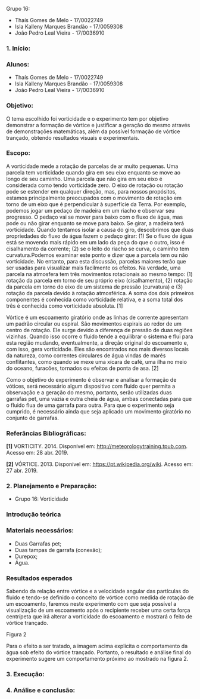 Grupo 16:
- Thaís Gomes de Melo - 17/0022749
- Isla Kalleny Marques Brandão - 17/0059308
- João Pedro Leal Vieira - 17/0036910

### 1.	Início:
 
### Alunos:
* Thaís Gomes de Melo - 17/0022749
* Isla Kalleny Marques Brandão - 17/0059308
* João Pedro Leal Vieira - 17/0036910 

### Objetivo:
O tema escolhido foi vorticidade e o experimento tem por objetivo demonstrar a formação de vórtice e justificar a geração do mesmo através de demonstrações matemáticas, além da possível formação de vórtice trançado, obtendo resultados visuais e experimentais.

### Escopo:

A vorticidade mede a rotação de parcelas de ar muito pequenas. Uma parcela tem vorticidade quando gira em seu eixo enquanto se move ao longo de seu caminho. Uma parcela que não gira em seu eixo é considerada como tendo vorticidade zero. O eixo de rotação ou rotação pode se estender em qualquer direção, mas, para nossos propósitos, estamos principalmente preocupados com o movimento de rotação em torno de um eixo que é perpendicular à superfície da Terra. Por exemplo, podemos jogar um pedaço de madeira em um riacho e observar seu progresso. O pedaço vai se mover para baixo com o fluxo de água, mas pode ou não girar enquanto se move para baixo. Se girar, a madeira terá vorticidade. Quando tentamos isolar a causa do giro, descobrimos que duas propriedades do fluxo de água fazem o pedaço girar: (1) Se o fluxo de água está se movendo mais rápido em um lado da peça do que o outro, isso é cisalhamento da corrente; (2) se o leito do riacho se curva, o caminho tem curvatura.Podemos examinar este ponto e dizer que a parcela tem ou não vorticidade. No entanto, para esta discussão, parcelas maiores terão que ser usadas para visualizar mais facilmente os efeitos. Na verdade, uma parcela na atmosfera tem três movimentos rotacionais ao mesmo tempo: (1) rotação da parcela em torno de seu próprio eixo (cisalhamento), (2) rotação da parcela em torno do eixo de um sistema de pressão (curvatura) e (3) rotação da parcela devido à rotação atmosférica. A soma dos dois primeiros componentes é conhecida como vorticidade relativa, e a soma total dos três é conhecida como vorticidade absoluta. [1]

Vórtice é um escoamento giratório onde as linhas de corrente apresentam um padrão circular ou espiral. São movimentos espirais ao redor de um centro de rotação. Ele surge devido a diferença de pressão de duas regiões vizinhas. Quando isso ocorre o fluido tende a equilibrar o sistema e flui para esta região mudando, eventualmente, a direção original do escoamento e, com isso, gera vorticidade.
Eles são encontrados nos mais diversos locais da natureza, como correntes circulares de água vindas de marés conflitantes, como quando se mexe uma xícara de café, uma ilha no meio do oceano, furacões, tornados ou efeitos de ponta de asa. [2]

Como o objetivo do experimento é observar e analisar a formação de vótices, será necessário algum dispositivo com fluido quer permita a observação e a geração do mesmo, portanto, serão utilizadas duas garrafas pet, uma vazia e outra cheia de água, ambas conectadas para que o fluido flua de uma garrafa para outra. Para que o experimento seja cumprido, é necessário ainda que seja aplicado um movimento giratório no conjunto de garrafas. 


### Referâncias Bibliográficas:

**[1]** VORTICITY. 2014. Disponível em: <http://meteorologytraining.tpub.com>. Acesso em: 28 abr. 2019.

**[2]** VÓRTICE. 2013. Disponível em: <https://pt.wikipedia.org/wiki>. Acesso em: 27 abr. 2019.

### 2.	Planejamento e Preparação:

- Grupo 16: Vorticidade 

### Introdução teórica 

### Materiais necessários:
- Duas Garrafas pet;
- Duas tampas de garrafa (conexão);
- Durepox;
- Água.


### Resultados esperados
Sabendo da relação entre vórtice e a velocidade angular das partículas do fluido e tendo-se definido o conceito de vórtice como medida de rotação de um escoamento, faremos neste experimento com que seja possível a visualização de um escoamento após o recipiente receber uma certa força centrípeta que irá alterar a vorticidade do escoamento e mostrará o feito de vórtice trançado.

Figura 2


Para o efeito a ser tratado, a imagem acima explicita o comportamento da água sob efeito do vórtice trançado. Portanto, o resultado e análise final do experimento sugere um comportamento próximo ao mostrado na figura 2.
    
### 3.	Execução:

### 4.	Análise e conclusão: 

